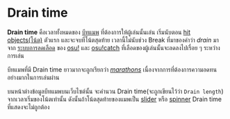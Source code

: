 # Drain time

**Drain time** คือเวลาทั้งหมดของ [บีทแมพ](/wiki/Beatmap) ที่ต้องการให้ผู้เล่นนั้นเล่น เริ่มนับตอน [hit objects(โน้ต)](/wiki/Hit_Objects) ตัวแรก และจะจบที่โน้ตสุดท้าย เวลานี้ไม่นับช่วง Break ที่มาของคำว่า *drain* มาจาก [ระบบการลดเลือด](/wiki/Beatmapping/Health_Drain) ของ [osu!](/wiki/Game_mode/osu!) และ [osu!catch](/wiki/Game_mode/osu!catch) ที่เลือดของผู้เล่นนั้นจะลดลงไปเรื่อย ๆ ระหว่างการเล่น

บีทแมพที่มี Drain time ยาวมากจะถูกเรียกว่า *[marathons](/wiki/Glossary#marathon)* เนื่องจากการที่ต้องการความอดทนอย่างมากในการเล่นผ่าน

บนหน้าต่างข้อมูลบีทแมพบนเว็บไซต์นั้น จะคำนวน Drain time(จะถูกเขียนไว้ว่า `Drain length`) จากเวลาเริ่มของโน้ตเท่านั้น ดังนั้นถ้าโน้ตสุดท้ายของแมพเป็น [slider](/wiki/Hit_Objects/Slider) หรือ [spinner](/wiki/Hit_Objects/Spinner) Drain time ที่แสดงจะไม่ถูกต้อง
